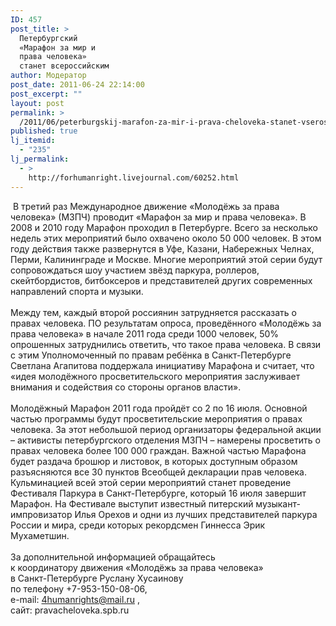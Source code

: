 ```yaml
---
ID: 457
post_title: >
  Петербургский
  «Марафон за мир и
  права человека»
  станет всероссийским
author: Модератор
post_date: 2011-06-24 22:14:00
post_excerpt: ""
layout: post
permalink: >
  /2011/06/peterburgskij-marafon-za-mir-i-prava-cheloveka-stanet-vserossijskim.html
published: true
lj_itemid:
  - "235"
lj_permalink:
  - >
    http://forhumanright.livejournal.com/60252.html
---
```

&nbsp;<img align="left" alt="" src="http://cs10959.vk.com/u35202262/122855453/y_6e4b78ee.jpg" />В третий раз Международное движение &laquo;Молодёжь за права человека&raquo; (МЗПЧ) проводит  &laquo;Марафон за мир и права человека&raquo;. В 2008 и 2010 году Марафон проходил в Петербурге. Всего за несколько недель этих мероприятий было охвачено около 50 000 человек. В этом году действия также развернутся в Уфе, Казани, Набережных Челнах, Перми, Калининграде и Москве. Многие мероприятий этой серии будут сопровождаться шоу участием звёзд паркура, роллеров, скейтбордистов, битбоксеров и представителей других современных направлений спорта и музыки.<br /> <br />Между тем, каждый второй россиянин затрудняется рассказать о правах человека. ПО результатам опроса, проведённого &laquo;Молодёжь за права человека&raquo; в начале 2011 года среди 1000 человек, 50% опрошенных затруднились ответить, что такое права человека. В связи с этим Уполномоченный по правам ребёнка в Санкт-Петербурге Светлана Агапитова поддержала инициативу Марафона и считает, что &laquo;идея молодёжного просветительского мероприятия заслуживает внимания и содействия со стороны органов власти&raquo;.<br /> <br />Молодёжный Марафон 2011 года пройдёт со 2 по 16 июля. Основной частью программы будут просветительские мероприятия о правах человека. За этот небольшой период организаторы федеральной акции &ndash; активисты петербургского отделения МЗПЧ &ndash; намерены просветить о правах человека более 100 000 граждан. Важной частью Марафона будет раздача брошюр и листовок, в которых доступным образом разъясняются все 30 пунктов Всеобщей декларации прав человека. Кульминацией всей этой серии мероприятий станет проведение Фестиваля Паркура в Санкт-Петербурге, который 16 июля завершит Марафон. На Фестивале выступит известный питерский музыкант-импровизатор Илья Орехов и одни из лучших представителей паркура России и мира, среди которых рекордсмен Гиннесса Эрик Мухаметшин.<br /> <br />За дополнительной информацией обращайтесь<br />к координатору движения &laquo;Молодёжь за права человека&raquo;<br />в Санкт-Петербурге Руслану Хусаинову<br />по телефону +7-953-150-08-06,<br />e-mail: 4humanrights@mail.ru ,<br />сайт: pravacheloveka.spb.ru